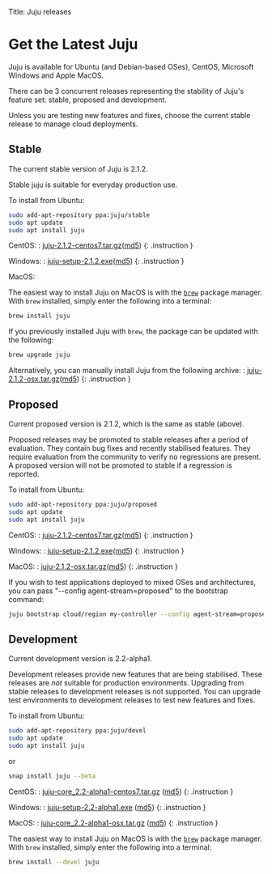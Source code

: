 Title: Juju releases


# Get the Latest Juju

Juju is available for Ubuntu (and Debian-based OSes), CentOS, Microsoft Windows
and Apple MacOS. 

There can be 3 concurrent releases representing the stability of Juju's feature
set: stable, proposed and development. 

Unless you are testing new features and fixes, choose the current stable
release to manage cloud deployments.


## Stable

The current stable version of Juju is 2.1.2.

Stable juju is suitable for everyday production use.

To install from Ubuntu:
```bash
sudo add-apt-repository ppa:juju/stable
sudo apt update
sudo apt install juju
```
CentOS:
: [juju-2.1.2-centos7.tar.gz](https://launchpad.net/juju/2.1/2.1.2/+download/juju-2.1.2-centos7.tar.gz)([md5](https://launchpad.net/juju/2.1/2.1.2/+download/juju-2.1.2-centos7.tar.gz/+md5))
{: .instruction }

Windows:
: [juju-setup-2.1.2.exe](https://launchpad.net/juju/2.1/2.1.2/+download/juju-setup-2.1.2.exe)([md5](https://launchpad.net/juju/2.1/2.1.2/+download/juju-setup-2.1.2.exe/+md5))
{: .instruction }

MacOS:

The easiest way to install Juju on MacOS is with the [`brew`][brew] package
manager. With `brew` installed, simply enter the following into a terminal:

```bash
brew install juju
```
If you previously installed Juju with `brew`, the package can be updated with
the following:

```bash
brew upgrade juju
```

Alternatively, you can manually install Juju from the following archive:
: [juju-2.1.2-osx.tar.gz](https://launchpad.net/juju/2.1/2.1.2/+download/juju-2.1.2-osx.tar.gz)([md5](https://launchpad.net/juju/2.1/2.1.2/+download/juju-2.1.2-osx.tar.gz/+md5))
{: .instruction }

## Proposed

Current proposed version is 2.1.2, which is the same as stable (above).

Proposed releases may be promoted to stable releases after a period of
evaluation. They contain bug fixes and recently stabilised features. They
require evaluation from the community to verify no regressions are present. A
proposed version will not be promoted to stable if a regression is reported.

To install from Ubuntu:

```bash
sudo add-apt-repository ppa:juju/proposed
sudo apt update
sudo apt install juju
```

CentOS:
: [juju-2.1.2-centos7.tar.gz](https://launchpad.net/juju/2.1/2.1.2/+download/juju-2.1.2-centos7.tar.gz)([md5](https://launchpad.net/juju/2.1/2.1.2/+download/juju-2.1.2-centos7.tar.gz/+md5))
{: .instruction }

Windows:
: [juju-setup-2.1.2.exe](https://launchpad.net/juju/2.1/2.1.2/+download/juju-setup-2.1.2.exe)([md5](https://launchpad.net/juju/2.1/2.1.2/+download/juju-setup-2.1.2.exe/+md5))
{: .instruction }

MacOS:
: [juju-2.1.2-osx.tar.gz](https://launchpad.net/juju/2.1/2.1.2/+download/juju-2.1.2-osx.tar.gz)([md5](https://launchpad.net/juju/2.1/2.1.2/+download/juju-2.1.2-osx.tar.gz/+md5))
{: .instruction }

If you wish to test applications deployed to mixed OSes and architectures, you
can pass "--config agent-stream=proposed" to the bootstrap command:

```bash
juju bootstrap cloud/region my-controller --config agent-stream=proposed
```

## Development

Current development version is 2.2-alpha1.

Development releases provide new features that are being stabilised.
These releases are *not* suitable for production environments. Upgrading
from stable releases to development releases is not supported. You can
upgrade test environments to development releases to test new features
and fixes.

To install from Ubuntu:

```bash
sudo add-apt-repository ppa:juju/devel
sudo apt update
sudo apt install juju
```
or

```bash
snap install juju --beta
```

CentOS:
: [juju-core_2.2-alpha1-centos7.tar.gz](https://launchpad.net/juju/2.2/2.2-alpha1/+download/juju-2.2-alpha1-centos7.tar.gz) ([md5](https://launchpad.net/juju/2.2/2.2-alpha1/+download/juju-2.2-alpha1-centos7.tar.gz/+md5))
{: .instruction }

Windows:
: [juju-setup-2.2-alpha1.exe](https://launchpad.net/juju/2.2/2.2-alpha1/+download/juju-setup-2.2-alpha1.exe) ([md5](https://launchpad.net/juju/2.2/2.2-alpha1/+download/juju-setup-2.2-alpha1.exe/+md5))
{: .instruction }

MacOS:
: [juju-core_2.2-alpha1-osx.tar.gz](https://launchpad.net/juju/2.2/2.2-alpha1/+download/juju-2.2-alpha1-osx.tar.gz) ([md5](https://launchpad.net/juju/2.2/2.2-alpha1/+download/juju-2.2-alpha1-osx.tar.gz/+md5))
{: .instruction }

[brew]: http://brew.sh/
The easiest way to install Juju on MacOS is with the [`brew`][brew] package
manager. With `brew` installed, simply enter the following into a terminal:

```bash
brew install --devel juju
```
